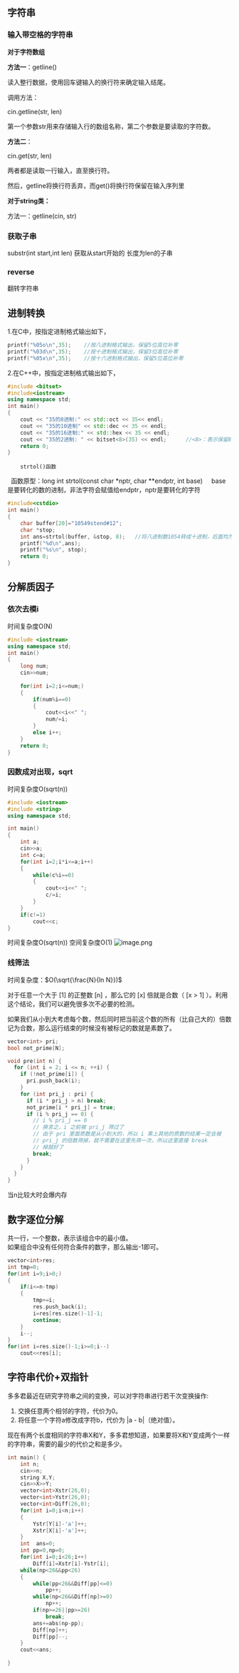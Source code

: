 
## 字符串

### 输入带空格的字符串
**对于字符数组**

**方法一**：getline()

读入整行数据，使用回车键输入的换行符来确定输入结尾。

调用方法：

cin.getline(str, len)

第一个参数str用来存储输入行的数组名称，第二个参数是要读取的字符数。

**方法二**：

cin.get(str, len)

两者都是读取一行输入，直至换行符。

然后，getline将换行符丢弃，而get()将换行符保留在输入序列里

**对于string类：**

方法一：getline(cin, str)
### 获取子串

substr(int start,int len)
获取从start开始的 长度为len的子串

### reverse

翻转字符串


## 进制转换


1.在C中，按指定进制格式输出如下，

```cpp
printf("%05o\n",35);    //按八进制格式输出，保留5位高位补零
printf("%03d\n",35);    //按十进制格式输出，保留3位高位补零
printf("%05x\n",35);    //按十六进制格式输出，保留5位高位补零
```

2.在C++中，按指定进制格式输出如下，

```cpp
#include <bitset>  
#include<iostream>
using namespace std;  
int main()  
{  
    cout << "35的8进制:" << std::oct << 35<< endl;  
    cout << "35的10进制" << std::dec << 35 << endl;  
    cout << "35的16进制:" << std::hex << 35 << endl;  
    cout << "35的2进制: " << bitset<8>(35) << endl;      //<8>：表示保留8位输出
    return 0;  
}   
```
	
		strtol()函数
  	函数原型：long int strtol(const char *nptr, char **endptr, int base)
    base是要转化的数的进制，非法字符会赋值给endptr，nptr是要转化的字符

```c
#include<cstdio>
int main()  
{  
    char buffer[20]="10549stend#12";  
    char *stop;  
    int ans=strtol(buffer, &stop, 8);   //将八进制数1054转成十进制，后面均为非法字符
    printf("%d\n",ans);  
    printf("%s\n", stop);   
    return 0;
}
```
## 分解质因子

### 依次去模i
时间复杂度O(N)

```c++
#include <iostream>
using namespace std;
int main()
{
    long num;
    cin>>num;
     
    for(int i=2;i<=num;)
    {
        if(num%i==0)
        {
            cout<<i<<" ";
            num/=i;
        }
        else i++;
    }
    return 0;
}
```



### 因数成对出现，sqrt

时间复杂度O(sqrt(n))
```cpp
#include <iostream>
#include <string>
using namespace std;

int main()
{
    int a;
    cin>>a;
    int c=a;
    for(int i=2;i*i<=a;i++)
    {
        while(c%i==0)
        {
            cout<<i<<" ";
            c/=i;
        }
    }
    if(c!=1)
        cout<<c;
}
```
时间复杂度O(sqrt(n)) 空间复杂度O(1)
![image.png](https://yaaame-1317851743.cos.ap-beijing.myqcloud.com/20240326161750.png)



### 线筛法

时间复杂度：$O(\sqrt{\frac{N}{ln N}})$ 

对于任意一个大于 [1] 的正整数 [n] ，那么它的 [x] 倍就是合数（ [x > 1] ）。利用这个结论，我们可以避免很多次不必要的检测。

如果我们从小到大考虑每个数，然后同时把当前这个数的所有（比自己大的）倍数记为合数，那么运行结束的时候没有被标记的数就是素数了。

```cpp
vector<int> pri;
bool not_prime[N];

void pre(int n) {
  for (int i = 2; i <= n; ++i) {
    if (!not_prime[i]) {
      pri.push_back(i);
    }
    for (int pri_j : pri) {
      if (i * pri_j > n) break;
      not_prime[i * pri_j] = true;
      if (i % pri_j == 0) {
        // i % pri_j == 0
        // 换言之，i 之前被 pri_j 筛过了
        // 由于 pri 里面质数是从小到大的，所以 i 乘上其他的质数的结果一定会被
        // pri_j 的倍数筛掉，就不需要在这里先筛一次，所以这里直接 break
        // 掉就好了
        break;
      }
    }
  }
}

```
当n比较大时会爆内存



## 数字逐位分解


共一行，一个整数，表示该组合中的最小值。  
如果组合中没有任何符合条件的数字，那么输出-1即可。
```cpp
vector<int>res;  
int tmp=0;  
for(int i=9;i>0;)  
{  
    if(i<=n-tmp)  
    {  
        tmp+=i;  
        res.push_back(i);  
        i=res[res.size()-1]-1;  
        continue;    
    }  
    i--;  
}  
for(int i=res.size()-1;i>=0;i--)  
    cout<<res[i];
```

## 字符串代价+双指针

多多君最近在研究字符串之间的变换，可以对字符串进行若干次变换操作:

1.  交换任意两个相邻的字符，代价为0。
2.  将任意一个字符a修改成字符b，代价为 |a - b|（绝对值）。

现在有两个长度相同的字符串X和Y，多多君想知道，如果要将X和Y变成两个一样的字符串，需要的最少的代价之和是多少。

```cpp
int main() {  
    int n;  
    cin>>n;  
    string X,Y;  
    cin>>X>>Y;  
    vector<int>Xstr(26,0);  
    vector<int>Ystr(26,0);  
    vector<int>Diff(26,0);  
    for(int i=0;i<n;i++)  
    {  
        Ystr[Y[i]-'a']++;  
        Xstr[X[i]-'a']++;  
    }  
    int  ans=0;  
    int pp=0,np=0;  
    for(int i=0;i<26;i++)  
        Diff[i]=Xstr[i]-Ystr[i];  
    while(np<26&&pp<26)  
    {  
        while(pp<26&&Diff[pp]<=0)  
            pp++;  
        while(np<26&&Diff[np]>=0)  
            np++;  
        if(np>=26||pp>=26)  
            break;  
        ans+=abs(np-pp);  
        Diff[np]++;  
        Diff[pp]--;  
    }  
    cout<<ans;  
          
}
```
